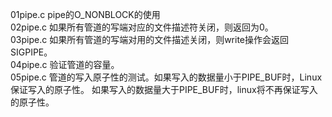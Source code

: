 01pipe.c    pipe的O_NONBLOCK的使用				
02pipe.c    如果所有管道的写端对应的文件描述符关闭，则返回为0。       
03pipe.c    如果所有管道的写端对用的文件描述关闭，则write操作会返回SIGPIPE。   
04pipe.c    验证管道的容量。						
05pipe.c    管道的写入原子性的测试。如果写入的数据量小于PIPE_BUF时，Linux保证写入的原子性。
			如果写入的数据量大于PIPE_BUF时，linux将不再保证写入的原子性。		
        
